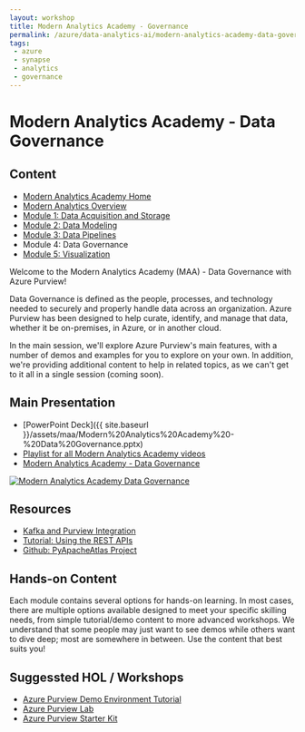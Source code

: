 ```yaml
---
layout: workshop
title: Modern Analytics Academy - Governance
permalink: /azure/data-analytics-ai/modern-analytics-academy-data-governance
tags: 
 - azure
 - synapse
 - analytics
 - governance
---
```


# Modern Analytics Academy - Data Governance

##  Content
* [Modern Analytics Academy Home](/PartnerResources/azure/data-analytics-ai/modern-analytics-academy)
* [Modern Analytics Overview](/PartnerResources/azure/data-analytics-ai/modern-analytics-academy-overview)
* [Module 1: Data Acquisition and Storage](/PartnerResources/azure/data-analytics-ai/modern-analytics-academy-data-acquisition)
* [Module 2: Data Modeling](/PartnerResources/azure/data-analytics-ai/modern-analytics-academy-data-modeling)
* [Module 3: Data Pipelines](/PartnerResources/azure/data-analytics-ai/modern-analytics-academy-data-pipelines)
* Module 4: Data Governance
* [Module 5: Visualization](/PartnerResources/azure/data-analytics-ai/modern-analytics-academy-data-visualization)

Welcome to the Modern Analytics Academy (MAA) - Data Governance with Azure Purview!

Data Governance is defined as the people, processes, and technology needed to securely and properly handle data across an organization. Azure Purview has been designed to help curate, identify, and manage that data, whether it be on-premises, in Azure, or in another cloud.

In the main session, we'll explore Azure Purview's main features, with a number of demos and examples for you to explore on your own. In addition, we're providing additional content to help in related topics, as we can't get to it all in a single session (coming soon).

## Main Presentation

* [PowerPoint Deck]({{ site.baseurl }}/assets/maa/Modern%20Analytics%20Academy%20-%20Data%20Governance.pptx)
* [Playlist for all Modern Analytics Academy videos](https://www.youtube.com/playlist?list=PLz7jPMmpNrjm35mPO6KcOeNdMEMSYKXfj)
* [Modern Analytics Academy - Data Governance](https://www.youtube.com/watch?v=QAfUOnWF9Ro)

[![Modern Analytics Academy Data Governance](https://img.youtube.com/vi/QAfUOnWF9Ro/0.jpg)](https://www.youtube.com/watch?v=QAfUOnWF9Ro)


## Resources

* [Kafka and Purview Integration](https://docs.microsoft.com/en-us/azure/purview/manage-kafka-dotnet)
* [Tutorial: Using the REST APIs](https://docs.microsoft.com/en-us/azure/purview/tutorial-using-rest-apis)
* [Github: PyApacheAtlas Project](https://github.com/wjohnson/pyapacheatlas)

## Hands-on Content

Each module contains several options for hands-on learning. In most cases, there are multiple options available designed to meet your specific skilling needs, from simple tutorial/demo content to more advanced workshops. We understand that some people may just want to see demos while others want to dive deep; most are somewhere in between. Use the content that best suits you!

## Suggessted HOL / Workshops

* [Azure Purview Demo Environment Tutorial](https://github.com/tayganr/purviewdemo)
* [Azure Purview Lab](https://github.com/tayganr/purviewlab)
* [Azure Purview Starter Kit](https://github.com/Azure/Azure-Purview-Starter-Kit)
